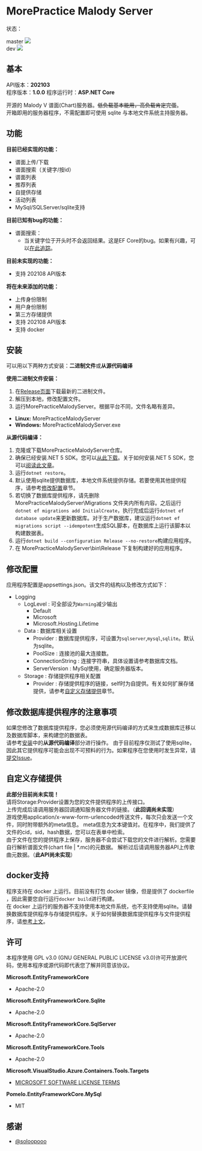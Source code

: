 # MorePractice Malody Server

<p>
状态：
<div>master
<a href="https://github.com/RhythmCodec/MorePracticeMalodyServer/actions/workflows/build.yml?query=branch%3Amaster">
<img src="https://github.com/RhythmCodec/MorePracticeMalodyServer/actions/workflows/build.yml/badge.svg?branch=master">
</a>
</div>
<div>dev
<a href="https://github.com/RhythmCodec/MorePracticeMalodyServer/actions/workflows/build.yml?query=branch%3Adev">
<img src="https://github.com/RhythmCodec/MorePracticeMalodyServer/actions/workflows/build.yml/badge.svg?branch=dev">
</a>
</div>
</p>

## 基本

API版本：**202103**  
程序版本：**1.0.0**
程序运行时：**ASP.NET Core**

开源的 Malody V 谱面(Chart)服务器。~~低负载基本能用，高负载肯定完蛋~~。  
开箱即用的服务器程序，不需配置即可使用 sqlite 与本地文件系统主持服务器。

## 功能

**目前已经实现的功能：**  
* 谱面上传/下载  
* 谱面搜索（关键字/按id）  
* 谱面列表
* 推荐列表
* 自提供存储  
* 活动列表  
* MySql/SQLServer/sqlite支持

**目前已知有bug的功能：**
* 谱面搜索：  
  * 当关键字位于开头时不会返回结果。这是EF Core的bug。如果有兴趣，可以[在此追踪](https://github.com/dotnet/efcore/issues/25644)。

**目前未实现的功能：**
* 支持 202108 API版本

**将在未来添加的功能：**
* 上传身份限制
* 用户身份限制
* 第三方存储提供
* 支持 202108 API版本
* 支持 docker

## 安装

可以用以下两种方式安装：**二进制文件**或**从源代码编译**

**使用二进制文件安装：**  
1. 在[Release页面](https://github.com/RhythmCodec/MorePracticeMalodyServer/releases)下载最新的二进制文件。
2. 解压到本地，修改配置文件。
3. 运行MorePracticeMalodyServer。根据平台不同，文件名略有差异。
  - **Linux:** MorePracticeMalodyServer
  - **Windows:** MorePracticeMalodyServer.exe
 
**从源代码编译：**  
1. 克隆或下载MorePracticeMalodyServer仓库。
2. 确保已经安装.NET 5 SDK。您可以[从此下载](https://dotnet.microsoft.com/download/dotnet/5.0)。关于如何安装.NET 5 SDK，您可以[阅读此文章](https://docs.microsoft.com/en-us/dotnet/core/install/)。
3. 运行`dotnet restore`。
4. 默认使用sqlite提供数据库，本地文件系统提供存储。若要使用其他提供程序，请参考[修改配置](#修改配置)章节。
5. 若切换了数据库提供程序，请先删除 MorePracticeMalodyServer\Migrations 文件夹内所有内容。之后运行`dotnet ef migrations add InitialCreate`，执行完成后运行`dotnet ef database update`来更新数据库。对于生产数据库，建议运行`dotnet ef migrations script --idempotent`生成SQL脚本，在数据库上运行该脚本以构建数据表。
6. 运行`dotnet build --configuration Release --no-restore`构建应用程序。
7. 在  MorePracticeMalodyServer\bin\Release 下复制构建好的应用程序。

## 修改配置

应用程序配置是appsettings.json。该文件的结构以及修改方式如下：
* Logging
  * LogLevel : 可全部设为`Warning`减少输出
    * Default
    * Microsoft
    * Microsoft.Hosting.Lifetime
  * Data : 数据库相关设置
    * Provider : 数据库提供程序，可设置为`sqlserver`,`mysql`,`sqlite`。默认为sqlite。
    * PoolSize : 连接池的最大连接数。
    * ConnectionString : 连接字符串，具体设置请参考数据库文档。
    * ServerVersion : MySql使用，确定服务器版本。
  * Storage : 存储提供程序相关配置
    * Provider : 存储提供程序的链接，self时为自提供。有关如何扩展存储提供，请参考[自定义存储提供](#自定义存储提供)章节。

## 修改数据库提供程序的注意事项

如果您修改了数据库提供程序，您必须使用源代码编译的方式来生成数据库迁移以及数据库脚本，来构建您的数据表。  
请参考[安装](#安装)中的**从源代码编译**部分进行操作。
由于目前程序仅测试了使用sqlite，因此其它提供程序可能会出现不可预料的行为。如果程序在您使用时发生异常，请[提交Issue](https://github.com/RhythmCodec/MorePracticeMalodyServer/issues/new/choose)。

## 自定义存储提供

**此部分目前尚未实现！**  
请将Storage:Provider设置为您的文件提供程序的上传接口。  
上传完成后请调用服务器回调通知服务器文件的链接。（**此回调尚未实现**）  
游戏使用application/x-www-form-urlencoded传送文件，每次只会发送一个文件，同时附带额外的meta信息。
meta信息为文本键值对。在程序中，我们提供了文件的cid，sid，hash数据，您可以在表单中检索。  
由于文件在您的提供程序上保存，服务器不会尝试下载您的文件进行解析。您需要自行解析谱面文件(chart file | *.mc)的元数据。
解析过后请调用服务器API上传歌曲元数据。（**此API尚未实现**）

## docker支持

程序支持在 docker 上运行。目前没有打包 docker 镜像，但是提供了 dockerfile ，因此需要您自行运行`docker build`进行构建。  
在 docker 上运行的服务器不支持使用本地文件系统，也不支持使用sqlite。请替换数据库提供程序与存储提供程序。关于如何替换数据库提供程序与文件提供程序，请[参考上文](#修改数据库提供程序的注意事项)。

## 许可

本程序使用 GPL v3.0 (GNU GENERAL PUBLIC LICENSE v3.0)许可开放源代码，使用本程序或源代码即代表您了解并同意该协议。

**Microsoft.EntityFrameworkCore**
* Apache-2.0

**Microsoft.EntityFrameworkCore.Sqlite**
* Apache-2.0

**Microsoft.EntityFrameworkCore.SqlServer**
* Apache-2.0

**Microsoft.EntityFrameworkCore.Tools**
* Apache-2.0

**Microsoft.VisualStudio.Azure.Containers.Tools.Targets**
* [MICROSOFT SOFTWARE LICENSE TERMS](https://www.nuget.org/packages/Microsoft.VisualStudio.Azure.Containers.Tools.Targets/1.11.1/license)

**Pomelo.EntityFrameworkCore.MySql**
* MIT

## 感谢
* [@soloopooo](https://github.com/soloopooo)